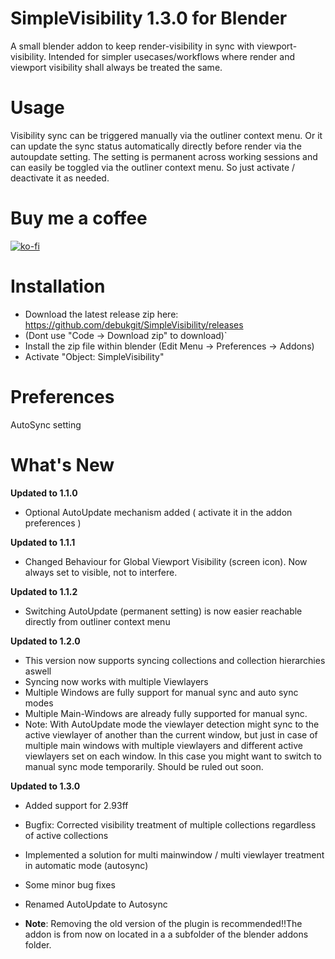 #  SimpleVisibility 1.3.0 for Blender

A small blender addon to keep render-visibility in sync with viewport-visibility. 
Intended for simpler usecases/workflows where render and viewport visibility shall always be treated the same.

# Usage

Visibility sync can be triggered manually via the outliner context menu. Or it can update the sync status automatically directly before render via the autoupdate setting. The setting is permanent across working sessions and can easily be toggled via the outliner context menu. So just activate / deactivate it as needed.

# Buy me a coffee

[![ko-fi](https://www.ko-fi.com/img/githubbutton_sm.svg)](https://ko-fi.com/I2I31T92M)

# Installation

- Download the latest release zip here: https://github.com/debukgit/SimpleVisibility/releases
- (Dont use "Code -> Download zip" to download)`
- Install the zip file within blender  (Edit Menu -> Preferences -> Addons)
- Activate "Object: SimpleVisibility"

# Preferences

AutoSync setting

# What's New

**Updated to 1.1.0**

- Optional AutoUpdate mechanism added ( activate it in the addon preferences ) 

**Updated to 1.1.1**
- Changed Behaviour for Global Viewport Visibility (screen icon). Now always set to visible, not to interfere.

**Updated to 1.1.2**

- Switching AutoUpdate (permanent setting) is now easier reachable directly from outliner context menu
		   
**Updated to 1.2.0** 
- This version now supports syncing collections and collection hierarchies aswell
- Syncing now works with multiple Viewlayers
- Multiple Windows are fully support for manual sync and auto sync modes
- Multiple Main-Windows are already fully supported for manual sync. 
- Note: With AutoUpdate mode the viewlayer detection might sync to the active viewlayer of another than the current window, but just in case of multiple main windows with multiple viewlayers and different active viewlayers set on each window. In this case you might want to switch to manual sync mode temporarily. Should be ruled out soon.

**Updated to 1.3.0** 

- Added support for 2.93ff
- Bugfix: Corrected visibility treatment of multiple collections regardless of active collections
- Implemented a solution for  multi mainwindow / multi viewlayer treatment in automatic mode (autosync)
- Some minor bug fixes
- Renamed AutoUpdate to Autosync
  
- **Note**: Removing the old version of the plugin is recommended!!The addon is from now on located in a a subfolder of the blender addons folder.